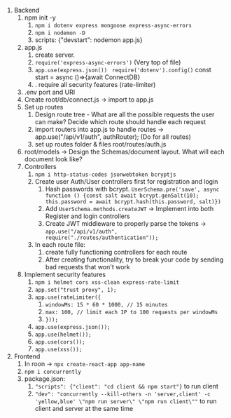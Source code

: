 1. Backend
   1. npm init -y
      1. `npm i dotenv express mongoose express-async-errors`
      2. `npm i nodemon -D`
      3. scripts: {"devstart": nodemon app.js}
   2. app.js
      1. create server.
      2. `require('express-async-errors')` (Very top of file)
      3. `app.use(express.json()) ` `require('dotenv').config()` const start = async ()=>{await ConnectDB}
      4. . require all security features (rate-limiter)
   3. .env port and URI
   4. Create root/db/connect.js -> import to app.js
   5. Set up routes
      1. Design route tree - What are all the possible requests the user can make? Decide which route should handle each request
      2. import routers into app.js to handle routes -> app.use("/api/v1/auth", authRouter); (Do for all routes)
      3. set up routes folder & files root/routes/auth.js
   6. root/models -> Design the Schemas/document layout. What will each document look like?
   7. Controllers
      1. `npm i http-status-codes jsonwebtoken bcryptjs`
      2. Create user Auth/User controllers first for registration and login
         1. Hash passwords with bcrypt. `UserSchema.pre('save', async function () {const salt await bcrypt.genSalt(10); this.password = await bcrypt.hash(this.password, salt)})`
         2. Add `UserSchema.methods.createJWT` -> Implement into both Register and login controllers
         3. Create JWT middleware to properly parse the tokens -> `app.use("/api/v1/auth", require("./routes/authentication"));`
      3. In each route file:
         1. create fully functioning controllers for each route
         2. After creating functionality, try to break your code by sending bad requests that won't work
   8. Implement security features
      1. `npm i helmet cors xss-clean express-rate-limit`
      2. `app.set("trust proxy", 1);`
      3. `app.use(rateLimiter({`
         1. `windowMs: 15 * 60 * 1000, // 15 minutes`
         2. `max: 100, // limit each IP to 100 requests per windowMs`
         3. `}));`
      4. `app.use(express.json());`
      5. `app.use(helmet());`
      6. `app.use(cors());`
      7. `app.use(xss());`
2. Frontend
   1. In roon -> `npx create-react-app app-name`
   2. `npm i concurrently`
   3. package.json:
      1. `"scripts": {"client": "cd client && npm start"}` to run client
      2. `"dev": "concurrently --kill-others -n 'server,client' -c 'yellow,blue' \"npm run server\" \"npm run client\""` to run client and server at the same time
